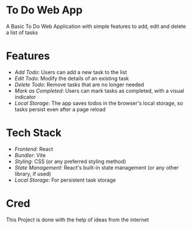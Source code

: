# To Do Web App
A Basic To Do Web Application with simple features to add, edit and delete a list of tasks

# Features
- *Add Todo*: Users can add a new task to the list
- *Edit Todo*: Modify the details of an existing task
- *Delete Todo*: Remove tasks that are no longer needed
- *Mark as Completed*: Users can mark tasks as completed, with a visual indicator
- *Local Storage*: The app saves todos in the browser's local storage, so tasks persist even after a page reload

# Tech Stack
- *Frontend*: React
- *Bundler*: Vite
- *Styling*: CSS (or any preferred styling method)
- *State Management*: React's built-in state management (or any other library, if used)
- *Local Storage*: For persistent task storage

# Cred
This Project is done with the help of ideas from the internet
